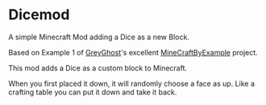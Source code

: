 # Dicemod

A simple Minecraft Mod adding a Dice as a new Block.

Based on Example 1 of [GreyGhost](https://github.com/TheGreyGhost)'s excellent [MineCraftByExample](https://github.com/TheGreyGhost/MinecraftByExample) project.

This mod adds a Dice as a custom block to Minecraft.

When you first placed it down, it will randomly choose a face as up.  Like a crafting table you can put it down and take it back.

